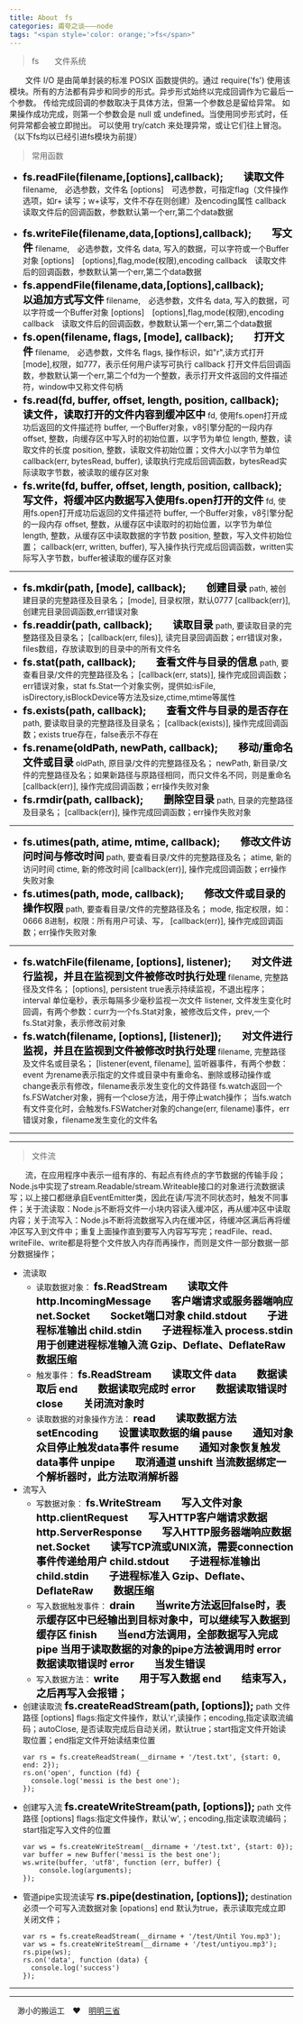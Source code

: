 ```yaml
---
title: About　fs
categories: 甫夸之谈———node
tags: "<span style='color: orange;'>fs</span>"
---
```


>fs　　文件系统

　　文件 I/O 是由简单封装的标准 POSIX 函数提供的。通过 require('fs') 使用该模块。所有的方法都有异步和同步的形式。异步形式始终以完成回调作为它最后一个参数。 传给完成回调的参数取决于具体方法，但第一个参数总是留给异常。 如果操作成功完成，则第一个参数会是 null 或 undefined。当使用同步形式时，任何异常都会被立即抛出。 可以使用 try/catch 来处理异常，或让它们往上冒泡。（以下fs均以已经引进fs模块为前提）
>常用函数

+	<b style="color:black;font-size:18px;">fs.readFile(filename,[options],callback);　　读取文件</b>
	filename,　必选参数，文件名 
	[options]　可选参数，可指定flag（文件操作选项，如r+ 读写；w+读写，文件不存在则创建）及encoding属性
	callback　读取文件后的回调函数，参数默认第一个err,第二个data数据
<!---more--->
+	<b style="color:black;font-size:18px;">fs.writeFile(filename,data,[options],callback);　　写文件</b>
	filename,　必选参数，文件名
	data, 写入的数据，可以字符或一个Buffer对象
	[options]　[options],flag,mode(权限),encoding
	callback　读取文件后的回调函数，参数默认第一个err,第二个data数据
+	<b style="color:black;font-size:18px;">fs.appendFile(filename,data,[options],callback);　　以追加方式写文件</b>
	filename,　必选参数，文件名
	data, 写入的数据，可以字符或一个Buffer对象
	[options]　[options],flag,mode(权限),encoding
	callback　读取文件后的回调函数，参数默认第一个err,第二个data数据
+	<b style="color:black;font-size:18px;">fs.open(filename, flags, [mode], callback);　　打开文件</b>
	filename,　必选参数，文件名
	flags, 操作标识，如"r",读方式打开
	[mode],权限，如777，表示任何用户读写可执行
	callback 打开文件后回调函数，参数默认第一个err,第二个fd为一个整数，表示打开文件返回的文件描述符，window中又称文件句柄
+	<b style="color:black;font-size:18px;">fs.read(fd, buffer, offset, length, position, callback);　　读文件，读取打开的文件内容到缓冲区中</b>
	fd, 使用fs.open打开成功后返回的文件描述符
	buffer, 一个Buffer对象，v8引擎分配的一段内存
	offset, 整数，向缓存区中写入时的初始位置，以字节为单位
	length, 整数，读取文件的长度
	position, 整数，读取文件初始位置；文件大小以字节为单位
	callback(err, bytesRead, buffer), 读取执行完成后回调函数，bytesRead实际读取字节数，被读取的缓存区对象
+	<b style="color:black;font-size:18px;">fs.write(fd, buffer, offset, length, position, callback);　　写文件，将缓冲区内数据写入使用fs.open打开的文件</b>
	fd, 使用fs.open打开成功后返回的文件描述符
	buffer, 一个Buffer对象，v8引擎分配的一段内存
	offset, 整数，从缓存区中读取时的初始位置，以字节为单位
	length, 整数，从缓存区中读取数据的字节数
	position, 整数，写入文件初始位置；
	callback(err, written, buffer), 写入操作执行完成后回调函数，written实际写入字节数，buffer被读取的缓存区对象
*****
+	<b style="color:black;font-size:18px;">fs.mkdir(path, [mode], callback);　　创建目录</b>
	path, 被创建目录的完整路径及目录名；
	[mode], 目录权限，默认0777
	[callback(err)], 创建完目录回调函数,err错误对象
+	<b style="color:black;font-size:18px;">fs.readdir(path, callback);　　读取目录</b>
	path, 要读取目录的完整路径及目录名；
	[callback(err, files)], 读完目录回调函数；err错误对象，files数组，存放读取到的目录中的所有文件名
+	<b style="color:black;font-size:18px;">fs.stat(path, callback);　　查看文件与目录的信息</b>
	path, 要查看目录/文件的完整路径及名；
	[callback(err, stats)], 操作完成回调函数；err错误对象，stat fs.Stat一个对象实例，提供如:isFile, isDirectory,isBlockDevice等方法及size,ctime,mtime等属性
+	<b style="color:black;font-size:18px;">fs.exists(path, callback);　　查看文件与目录的是否存在</b>
	path, 要读取目录的完整路径及目录名；
	[callback(exists)], 操作完成回调函数；exists true存在，false表示不存在
+	<b style="color:black;font-size:18px;">fs.rename(oldPath, newPath, callback);　　移动/重命名文件或目录</b>
	oldPath, 原目录/文件的完整路径及名；
	newPath, 新目录/文件的完整路径及名；如果新路径与原路径相同，而只文件名不同，则是重命名
	[callback(err)], 操作完成回调函数；err操作失败对象
+	<b style="color:black;font-size:18px;">fs.rmdir(path, callback);　　删除空目录</b>
	path, 目录的完整路径及目录名；
	[callback(err)], 操作完成回调函数；err操作失败对象
*****
+	<b style="color:black;font-size:18px;">fs.utimes(path, atime, mtime, callback);　　修改文件访问时间与修改时间</b>
	path, 要查看目录/文件的完整路径及名；
	atime, 新的访问时间
	ctime, 新的修改时间
	[callback(err)], 操作完成回调函数；err操作失败对象
+	<b style="color:black;font-size:18px;">fs.utimes(path, mode, callback);　　修改文件或目录的操作权限</b>
	path, 要查看目录/文件的完整路径及名；
	mode, 指定权限，如：0666 8进制，权限：所有用户可读、写，
	[callback(err)], 操作完成回调函数；err操作失败对象
*****
+	<b style="color:black;font-size:18px;">fs.watchFile(filename, [options], listener);　　对文件进行监视，并且在监视到文件被修改时执行处理</b>
	filename, 完整路径及文件名；
	[options], persistent true表示持续监视，不退出程序；interval 单位毫秒，表示每隔多少毫秒监视一次文件
	listener, 文件发生变化时回调，有两个参数：curr为一个fs.Stat对象，被修改后文件，prev,一个fs.Stat对象，表示修改前对象
+	<b style="color:black;font-size:18px;">fs.watch(filename, [options], [listener]);　　对文件进行监视，并且在监视到文件被修改时执行处理</b>
	filename, 完整路径及文件名或目录名；
	[listener(event, filename], 监听器事件，有两个参数：event 为rename表示指定的文件或目录中有重命名、删除或移动操作或change表示有修改，filename表示发生变化的文件路径
	fs.watch返回一个fs.FSWatcher对象，拥有一个close方法，用于停止watch操作；
	当fs.watch有文件变化时，会触发fs.FSWatcher对象的change(err, filename)事件，err错误对象，filename发生变化的文件名
*****
*****
>文件流

　　流，在应用程序中表示一组有序的、有起点有终点的字节数据的传输手段；Node.js中实现了stream.Readable/stream.Writeable接口的对象进行流数据读写；以上接口都继承自EventEmitter类，因此在读/写流不同状态时，触发不同事件；关于流读取：Node.js不断将文件一小块内容读入缓冲区，再从缓冲区中读取内容；关于流写入：Node.js不断将流数据写入内在缓冲区，待缓冲区满后再将缓冲区写入到文件中；重复上面操作直到要写入内容写写完；readFile、read、writeFile、write都是将整个文件放入内存而再操作，而则是文件一部分数据一部分数据操作；
+	流读取
	+	读取数据对象：
	<b style="color:black;font-size:18px;">fs.ReadStream　　读取文件</b>
	<b style="color:black;font-size:18px;">http.IncomingMessage　　客户端请求或服务器端响应</b>
	<b style="color:black;font-size:18px;">net.Socket　　Socket端口对象</b>
	<b style="color:black;font-size:18px;">child.stdout　　子进程标准输出</b>
	<b style="color:black;font-size:18px;">child.stdin　　子进程标准入</b>
	<b style="color:black;font-size:18px;">process.stdin　　用于创建进程标准输入流</b>
	<b style="color:black;font-size:18px;">Gzip、Deflate、DeflateRaw　　数据压缩</b>
	+	触发事件：
	<b style="color:black;font-size:18px;">fs.ReadStream　　读取文件</b>
	<b style="color:black;font-size:18px;">data　　数据读取后</b>
	<b style="color:black;font-size:18px;">end　　数据读取完成时</b>
	<b style="color:black;font-size:18px;">error　　数据读取错误时</b>
	<b style="color:black;font-size:18px;">close　　关闭流对象时</b>
	+	读取数据的对象操作方法：
	<b style="color:black;font-size:18px;">read　　读取数据方法</b>
	<b style="color:black;font-size:18px;">setEncoding　　设置读取数据的编</b>
	<b style="color:black;font-size:18px;">pause　　通知对象众目停止触发data事件</b>
	<b style="color:black;font-size:18px;">resume　　通知对象恢复触发data事件</b>
	<b style="color:black;font-size:18px;">unpipe　　取消通道</b>
	<b style="color:black;font-size:18px;">unshift   当流数据绑定一个解析器时，此方法取消解析器</b>
+	流写入
	+	写数据对象：
	<b style="color:black;font-size:18px;">fs.WriteStream　　写入文件对象</b>
	<b style="color:black;font-size:18px;">http.clientRequest　　写入HTTP客户端请求数据</b>
	<b style="color:black;font-size:18px;">http.ServerResponse　　写入HTTP服务器端响应数据</b>
	<b style="color:black;font-size:18px;">net.Socket　　读写TCP流或UNIX流，需要connection事件传递给用户</b>
	<b style="color:black;font-size:18px;">child.stdout　　子进程标准输出</b>
	<b style="color:black;font-size:18px;">child.stdin　　子进程标准入</b>
	<b style="color:black;font-size:18px;">Gzip、Deflate、DeflateRaw　　数据压缩</b>
	+	写入数据触发事件：
	<b style="color:black;font-size:18px;">drain　　当write方法返回false时，表示缓存区中已经输出到目标对象中，可以继续写入数据到缓存区</b>
	<b style="color:black;font-size:18px;">finish　　当end方法调用，全部数据写入完成</b>
	<b style="color:black;font-size:18px;">pipe             当用于读取数据的对象的pipe方法被调用时</b>
	<b style="color:black;font-size:18px;">error　　数据读取错误时</b>
	<b style="color:black;font-size:18px;">error　　当发生错误</b>
	+	写入数据方法：
	<b style="color:black;font-size:18px;">write　　用于写入数据</b>
	<b style="color:black;font-size:18px;">end　　结束写入，之后再写入会报错；</b>
+	创建读取流
	<b style="color:black;font-size:18px;">fs.createReadStream(path, [options]);</b>
	path 文件路径
	[options] flags:指定文件操作，默认'r',读操作；encoding,指定读取流编码；autoClose, 是否读取完成后自动关闭，默认true；start指定文件开始读取位置；end指定文件开始读结束位置
	```
	var rs = fs.createReadStream(__dirname + '/test.txt', {start: 0, end: 2});
	rs.on('open', function (fd) {
	  console.log('messi is the best one');
	});
	```
+	创建写入流
	<b style="color:black;font-size:18px;">fs.createWriteStream(path, [options]);</b>
	path 文件路径
	[options] flags:指定文件操作，默认'w',；encoding,指定读取流编码；start指定写入文件的位置
	```
	var ws = fs.createWriteStream(__dirname + '/test.txt', {start: 0});
	var buffer = new Buffer('messi is the best one');
	ws.write(buffer, 'utf8', function (err, buffer) {
		console.log(arguments);
	});
	```
+	管道pipe实现流读写
	<b style="color:black;font-size:18px;">rs.pipe(destination, [options]);</b>
	destination 必须一个可写入流数据对象
	[opations] end 默认为true，表示读取完成立即关闭文件；
	```
	var rs = fs.createReadStream(__dirname + '/test/Until You.mp3');
	var ws = fs.createWriteStream(__dirname + '/test/untiyou.mp3');
	rs.pipe(ws);
	rs.on('data', function (data) {
	  console.log('success')
	});
	```
*****
*****
　渺小的搬运工　<span>&hearts;</span>　<a href="http://www.jianshu.com/u/a7bbc65dd117">明明三省</a>
	
	
	
	
	
	
	
	
	
	
	
	
	
	
	
	
	
	
	
	
	
	
	
	
	
	
	
	
	
	
	
	
	
	
	
	
	
	
	
	
	
	
	
	
	
	
	
	
	
	
	
	
	
	
	
	
	
	
	
	
	